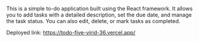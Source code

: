 This is a simple to-do application built using the React framework. It allows you to add tasks with a detailed description, set the due date, and manage the task status. You can also edit, delete, or mark tasks as completed.

Deployed link: https://todo-five-virid-36.vercel.app/
